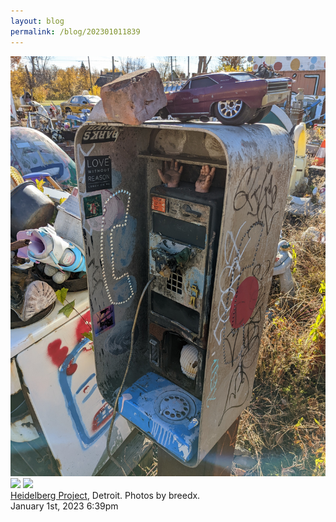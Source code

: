 ```yaml
---
layout: blog
permalink: /blog/202301011839
---
```



<img src="/blog/images/705300708250058752_0.jpg"/>




<img src="/blog/images/705300708250058752_1.jpg"/>




<img src="/blog/images/705300708250058752_2.jpg"/>



<div class="caption"><a href="https://www.heidelberg.org/">Heidelberg Project</a>, Detroit. Photos by breedx.<br/>

 </div>

<div id="footer">
<span id="timestamp"> January 1st, 2023 6:39pm </span>
</div>
